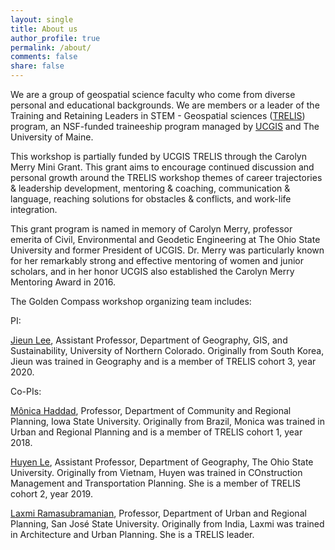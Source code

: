 ```yaml
---
layout: single
title: About us
author_profile: true
permalink: /about/
comments: false
share: false
---
```


We are a group of geospatial science faculty who come from diverse personal and educational backgrounds. We are members or a leader of the Training and Retaining Leaders in STEM - Geospatial sciences ([TRELIS](https://www.ucgis.org/trelis)) program, an NSF-funded traineeship program managed by [UCGIS](https://www.ucgis.org/) and The University of Maine. 

This workshop is partially funded by UCGIS TRELIS through the Carolyn Merry Mini Grant. This grant aims to encourage continued discussion and
personal growth around the TRELIS workshop themes of career trajectories & leadership development, mentoring & coaching, communication & language, 
reaching solutions for obstacles & conflicts, and work-life integration.

This grant program is named in memory of Carolyn Merry, professor emerita of Civil, Environmental and Geodetic Engineering at The Ohio State University 
and former President of UCGIS. Dr. Merry was particularly known for her remarkably strong and effective mentoring of women and junior scholars, and in 
her honor UCGIS also established the Carolyn Merry Mentoring Award in 2016.

The Golden Compass workshop organizing team includes:

PI:

[Jieun Lee](https://www.unco.edu/hss/geography-gis-sustainability/about/faculty/jieun-lee.aspx), Assistant Professor, Department of Geography, GIS, and Sustainability, University of Northern Colorado. Originally from South Korea, Jieun was trained in Geography and is a member of TRELIS cohort 3, year 2020.


Co-PIs: 

[Mônica Haddad](https://www.design.iastate.edu/faculty/haddad/), Professor, Department of Community and Regional Planning, Iowa State University. Originally from Brazil, Monica was trained in Urban and Regional Planning and is a member of TRELIS cohort 1, year 2018.

[Huyen Le](https://u.osu.edu/huyenle/members/), Assistant Professor, Department of Geography, The Ohio State University. Originally from Vietnam, Huyen was trained in COnstruction Management and Transportation Planning. She is a member of TRELIS cohort 2, year 2019.

[Laxmi Ramasubramanian](https://www.sjsu.edu/people/laxmi.ramasubramanian/), Professor, Department of Urban and Regional Planning, San José State University. Originally from India, Laxmi was trained in Architecture and Urban Planning. She is a TRELIS leader. 
